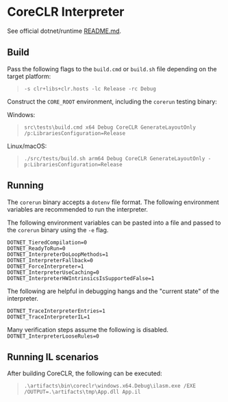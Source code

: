 # CoreCLR Interpreter

See official dotnet/runtime [README.md](https://github.com/dotnet/runtime/blob/main/README.md).

## Build

Pass the following flags to the `build.cmd` or `build.sh` file depending on the target platform:

> `-s clr+libs+clr.hosts -lc Release -rc Debug`

Construct the `CORE_ROOT` environment, including the `corerun` testing binary:

Windows:

> `src\tests\build.cmd x64 Debug CoreCLR GenerateLayoutOnly /p:LibrariesConfiguration=Release`

Linux/macOS:

> `./src/tests/build.sh arm64 Debug CoreCLR GenerateLayoutOnly -p:LibrariesConfiguration=Release`

## Running

The `corerun` binary accepts a `dotenv` file format. The following environment variables are recommended to run the interpreter.

The following environment variables can be pasted into a file and passed to the `corerun` binary using the `-e` flag.

```
DOTNET_TieredCompilation=0
DOTNET_ReadyToRun=0
DOTNET_InterpreterDoLoopMethods=1
DOTNET_InterpreterFallback=0
DOTNET_ForceInterpreter=1
DOTNET_InterpreterUseCaching=0
DOTNET_InterpreterHWIntrinsicsIsSupportedFalse=1
```

The following are helpful in debugging hangs and the "current state" of the interpreter.

```
DOTNET_TraceInterpreterEntries=1
DOTNET_TraceInterpreterIL=1
```

Many verification steps assume the following is disabled.
`DOTNET_InterpreterLooseRules=0`

## Running IL scenarios

After building CoreCLR, the following can be executed:

> `.\artifacts\bin\coreclr\windows.x64.Debug\ilasm.exe /EXE /OUTPUT=.\artifacts\tmp\App.dll App.il`